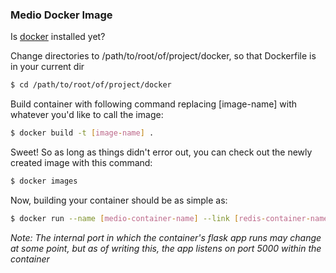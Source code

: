 ### Medio Docker Image

Is [docker](https://docs.docker.com/) installed yet?

Change directories to /path/to/root/of/project/docker, so that Dockerfile is in your current dir
```bash
$ cd /path/to/root/of/project/docker
```

Build container with following command replacing [image-name] with whatever you'd like to call the image:

```bash
$ docker build -t [image-name] .
```

Sweet! So as long as things didn't error out, you can check out the newly created image with this command:

```bash
$ docker images
```

Now, building your container should be as simple as:
```bash
$ docker run --name [medio-container-name] --link [redis-container-name]:db --restart=always -p 5000:5000 [image-name]
```

*Note: The internal port in which the container's flask app runs may change at some point, but as of writing this, the app listens on port 5000 within the container*
